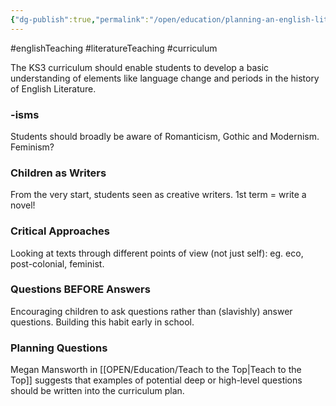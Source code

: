 ```yaml
---
{"dg-publish":true,"permalink":"/open/education/planning-an-english-literary-curriculum/"}
---
```

#englishTeaching #literatureTeaching #curriculum


The KS3 curriculum should enable students to develop a basic understanding of elements like language change and periods in the history of English Literature.

### -isms

Students should broadly be aware of Romanticism, Gothic and Modernism. Feminism?

### Children as Writers

From the very start, students seen as creative writers.
1st term = write a novel!

### Critical Approaches
Looking at texts through different points of view (not just self): eg. eco, post-colonial, feminist.

### Questions BEFORE Answers

Encouraging children to ask questions rather than (slavishly) answer questions. Building this habit early in school.

### Planning Questions 
Megan Mansworth in [[OPEN/Education/Teach to the Top|Teach to the Top]] suggests that examples of potential deep or high-level questions should be written into the curriculum plan.

